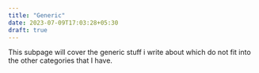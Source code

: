```yaml
---
title: "Generic"
date: 2023-07-09T17:03:28+05:30
draft: true
---
```


This subpage will cover the generic stuff i write about which do not fit into the other categories that I have.
